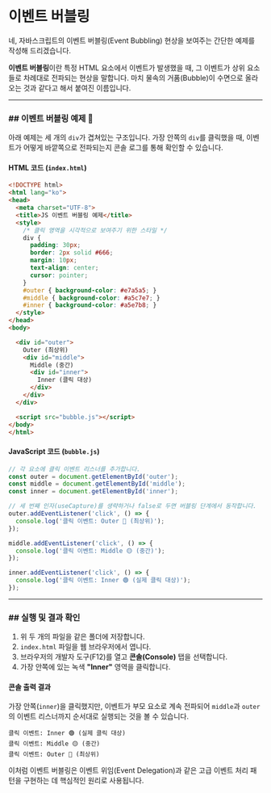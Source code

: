 # 이벤트 버블링
네, 자바스크립트의 이벤트 버블링(Event Bubbling) 현상을 보여주는 간단한 예제를 작성해 드리겠습니다.

**이벤트 버블링**이란 특정 HTML 요소에서 이벤트가 발생했을 때, 그 이벤트가 상위 요소들로 차례대로 전파되는 현상을 말합니다. 마치 물속의 거품(Bubble)이 수면으로 올라오는 것과 같다고 해서 붙여진 이름입니다.

-----

### \#\# 이벤트 버블링 예제 🛁

아래 예제는 세 개의 `div`가 겹쳐있는 구조입니다. 가장 안쪽의 `div`를 클릭했을 때, 이벤트가 어떻게 바깥쪽으로 전파되는지 콘솔 로그를 통해 확인할 수 있습니다.

#### **HTML 코드 (`index.html`)**

```html
<!DOCTYPE html>
<html lang="ko">
<head>
  <meta charset="UTF-8">
  <title>JS 이벤트 버블링 예제</title>
  <style>
    /* 클릭 영역을 시각적으로 보여주기 위한 스타일 */
    div {
      padding: 30px;
      border: 2px solid #666;
      margin: 10px;
      text-align: center;
      cursor: pointer;
    }
    #outer { background-color: #e7a5a5; }
    #middle { background-color: #a5c7e7; }
    #inner { background-color: #a5e7b8; }
  </style>
</head>
<body>

  <div id="outer">
    Outer (최상위)
    <div id="middle">
      Middle (중간)
      <div id="inner">
        Inner (클릭 대상)
      </div>
    </div>
  </div>

  <script src="bubble.js"></script>
</body>
</html>
```

#### **JavaScript 코드 (`bubble.js`)**

```javascript
// 각 요소에 클릭 이벤트 리스너를 추가합니다.
const outer = document.getElementById('outer');
const middle = document.getElementById('middle');
const inner = document.getElementById('inner');

// 세 번째 인자(useCapture)를 생략하거나 false로 두면 버블링 단계에서 동작합니다.
outer.addEventListener('click', () => {
  console.log('클릭 이벤트: Outer 🔵 (최상위)');
});

middle.addEventListener('click', () => {
  console.log('클릭 이벤트: Middle 🟡 (중간)');
});

inner.addEventListener('click', () => {
  console.log('클릭 이벤트: Inner 🟢 (실제 클릭 대상)');
});
```

-----

### \#\# 실행 및 결과 확인

1.  위 두 개의 파일을 같은 폴더에 저장합니다.
2.  `index.html` 파일을 웹 브라우저에서 엽니다.
3.  브라우저의 개발자 도구(F12)를 열고 **콘솔(Console)** 탭을 선택합니다.
4.  가장 안쪽에 있는 녹색 **"Inner"** 영역을 클릭합니다.

#### **콘솔 출력 결과**

가장 안쪽(`inner`)을 클릭했지만, 이벤트가 부모 요소로 계속 전파되어 `middle`과 `outer`의 이벤트 리스너까지 순서대로 실행되는 것을 볼 수 있습니다.

```
클릭 이벤트: Inner 🟢 (실제 클릭 대상)
클릭 이벤트: Middle 🟡 (중간)
클릭 이벤트: Outer 🔵 (최상위)
```

이처럼 이벤트 버블링은 이벤트 위임(Event Delegation)과 같은 고급 이벤트 처리 패턴을 구현하는 데 핵심적인 원리로 사용됩니다.
